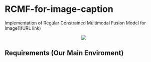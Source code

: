 # RCMF-for-image-caption
Implementation of Regular Constrained Multimodal Fusion Model for Image[](URL link)
<div align="center">
  <img src="https://github.com/200084/RCMF-for-image-caption/tree/main/imgs/Framework-new.pdf">
</div>

## Requirements (Our Main Enviroment)
